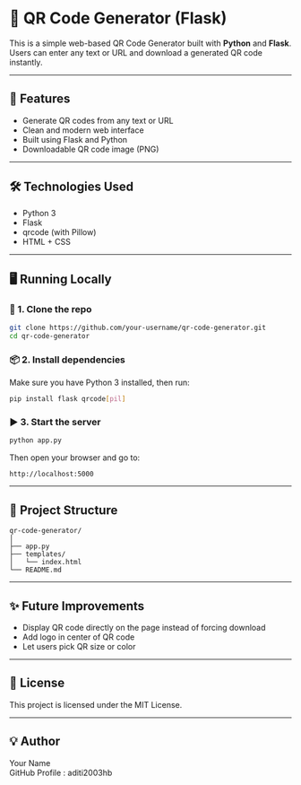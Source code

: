# 🔳 QR Code Generator (Flask)

This is a simple web-based QR Code Generator built with **Python** and **Flask**. Users can enter any text or URL and download a generated QR code instantly.

---

## 🚀 Features

- Generate QR codes from any text or URL
- Clean and modern web interface
- Built using Flask and Python
- Downloadable QR code image (PNG)

---

## 🛠️ Technologies Used

- Python 3
- Flask
- qrcode (with Pillow)
- HTML + CSS

---

## 🖥️ Running Locally

### 🔧 1. Clone the repo

```bash
git clone https://github.com/your-username/qr-code-generator.git
cd qr-code-generator
```

### 📦 2. Install dependencies

Make sure you have Python 3 installed, then run:

```bash
pip install flask qrcode[pil]
```

### ▶️ 3. Start the server

```bash
python app.py
```

Then open your browser and go to:

```
http://localhost:5000
```

---

## 📁 Project Structure

```
qr-code-generator/
│
├── app.py
├── templates/
│   └── index.html
└── README.md
```

---

## ✨ Future Improvements

- Display QR code directly on the page instead of forcing download
- Add logo in center of QR code
- Let users pick QR size or color

---

## 📄 License

This project is licensed under the MIT License.

---

## 💡 Author

Your Name  
GitHub Profile : aditi2003hb
